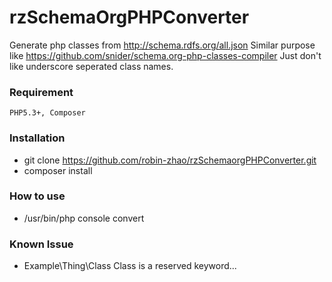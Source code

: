 rzSchemaOrgPHPConverter
==============================

Generate php classes from http://schema.rdfs.org/all.json
Similar purpose like https://github.com/snider/schema.org-php-classes-compiler
Just don't like underscore seperated class names.

### Requirement

    PHP5.3+, Composer

### Installation

  - git clone https://github.com/robin-zhao/rzSchemaorgPHPConverter.git 
  - composer install

### How to use

  - /usr/bin/php console convert

### Known Issue

  - Example\Thing\Class   Class is a reserved keyword... 